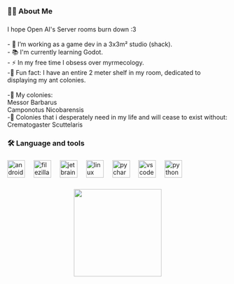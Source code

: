 

###

<h1 align="center"></h1>

###

<h3 align="left">👩‍💻  About Me</h3>

###

<p align="left">I hope Open AI's Server rooms burn down :3<br><br>- 🔭 I’m working as a game dev in a 3x3m² studio (shack).<br>- 📚 I'm currently learning Godot.<br>- ⚡ In my free time I obsess over myrmecology.<br>-👾 Fun fact: I have an entire 2 meter shelf in my room, dedicated to displaying my ant colonies.<br><br>-🐜 My colonies:<br>Messor Barbarus<br>Camponotus Nicobarensis<br>-🐜 Colonies that i desperately need in my life and will cease to exist without:<br>Crematogaster Scuttelaris</p>

###

<h3 align="left">🛠 Language and tools</h3>

###

<div align="left">
  <img src="https://cdn.jsdelivr.net/gh/devicons/devicon/icons/android/android-original.svg" height="40" alt="android logo"  />
  <img width="12" />
  <img src="https://cdn.jsdelivr.net/gh/devicons/devicon/icons/filezilla/filezilla-plain.svg" height="40" alt="filezilla logo"  />
  <img width="12" />
  <img src="https://cdn.jsdelivr.net/gh/devicons/devicon/icons/jetbrains/jetbrains-original.svg" height="40" alt="jetbrains logo"  />
  <img width="12" />
  <img src="https://cdn.jsdelivr.net/gh/devicons/devicon/icons/linux/linux-original.svg" height="40" alt="linux logo"  />
  <img width="12" />
  <img src="https://cdn.jsdelivr.net/gh/devicons/devicon/icons/pycharm/pycharm-original.svg" height="40" alt="pycharm logo"  />
  <img width="12" />
  <img src="https://cdn.jsdelivr.net/gh/devicons/devicon/icons/vscode/vscode-original.svg" height="40" alt="vscode logo"  />
  <img width="12" />
  <img src="https://cdn.jsdelivr.net/gh/devicons/devicon/icons/python/python-original.svg" height="40" alt="python logo"  />
</div>




###

<div align="center">
  <img height="200" src="https://external-content.duckduckgo.com/iu/?u=https%3A%2F%2Fwww.videomeme.in%2Fwp-content%2Fuploads%2F2022%2F11%2FScreenshot_20221123-194309_Files-by-Google.jpg&f=1&nofb=1&ipt=7e3b4c3c0c64989cf95012e4569a378f165743d650ea7f515270a1d1c95c200d&ipo=images"  />
</div>
